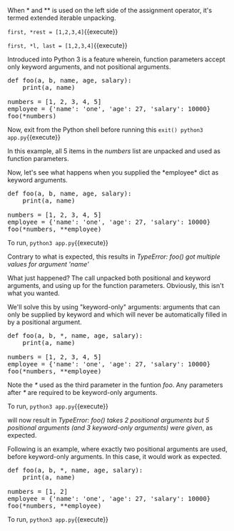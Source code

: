 When \* and \*\* is used on the left side of the assignment operator, it's termed extended iterable unpacking.

`first, *rest = [1,2,3,4]`{{execute}}

`first, *l, last = [1,2,3,4]`{{execute}}

Introduced into Python 3 is a feature wherein, function parameters accept only keyword arguments, and not positional arguments.

<pre class="file" data-filename="app.py" data-target="replace">
def foo(a, b, name, age, salary):
    print(a, name)

numbers = [1, 2, 3, 4, 5]
employee = {'name': 'one', 'age': 27, 'salary': 10000}
foo(*numbers)
</pre>

Now, exit from the Python shell before running this `exit()
python3 app.py`{{execute}}

In this example, all 5 items in the *numbers* list are unpacked and used as function parameters.

Now, let's see what happens when you supplied the \*employee\* dict as keyword arguments.

<pre class="file" data-filename="app.py" data-target="replace">
def foo(a, b, name, age, salary):
    print(a, name)

numbers = [1, 2, 3, 4, 5]
employee = {'name': 'one', 'age': 27, 'salary': 10000}
foo(*numbers, **employee)
</pre>

To run, `python3 app.py`{{execute}}

Contrary to what is expected, this results in *TypeError: foo() got multiple values for argument 'name'*

What just happened?  The call unpacked both positional and keyword arguments, and using up for the function parameters.  Obviously, this isn't what you wanted.

We'll solve this by using "keyword-only" arguments: arguments that can only be supplied by keyword and which will never be automatically filled in by a positional argument.

<pre class="file" data-filename="app.py" data-target="replace">
def foo(a, b, *, name, age, salary):
    print(a, name)

numbers = [1, 2, 3, 4, 5]
employee = {'name': 'one', 'age': 27, 'salary': 10000}
foo(*numbers, **employee)
</pre>

Note the *\** used as the third parameter in the funtion *foo*.  Any parameters after *\** are required to be keyword-only arguments.

To run, `python3 app.py`{{execute}}

will now result in *TypeError: foo() takes 2 positional arguments but 5 positional arguments (and 3 keyword-only arguments) were given*, as expected.

Following is an example, where exactly two positional arguments are used, before keyword-only arguments.  In this case, it would work as expected.

<pre class="file" data-filename="app.py" data-target="replace">
def foo(a, b, *, name, age, salary):
    print(a, name)

numbers = [1, 2]
employee = {'name': 'one', 'age': 27, 'salary': 10000}
foo(*numbers, **employee)
</pre>

To run, `python3 app.py`{{execute}}